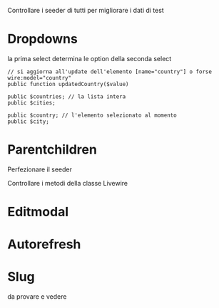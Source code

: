 Controllare i seeder di tutti per migliorare i dati di test

# Dropdowns

la prima select determina le option della seconda select 


    // si aggiorna all'update dell'elemento [name="country"] o forse wire:model="country"
    public function updatedCountry($value)

    public $countries; // la lista intera
    public $cities;

    public $country; // l'elemento selezionato al momento
    public $city;


# Parentchildren

Perfezionare il seeder 

Controllare i metodi della classe Livewire



# Editmodal


# Autorefresh


# Slug

da provare e vedere


